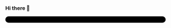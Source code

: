 ### Hi there 👋

<!--
**giovanbarreira/giovanbarreira** is a ✨ _special_ ✨ repository because its `README.md` (this file) appears on your GitHub profile.

Here are some ideas to get you started:

- 🔭 I’m currently working on ...
- 🌱 I’m currently learning ...
- 👯 I’m looking to collaborate on ...
- 🤔 I’m looking for help with ...
- 💬 Ask me about ...
- 📫 How to reach me: ...
- 😄 Pronouns: ...
- ⚡ Fun fact: ...
-->
<div id="clock"></div>
<style>
  #clock {
    font-family: Arial, sans-serif;
    font-size: 32px;
    color: #ffffff;
    background-color: #000000;
    padding: 10px;
    border-radius: 10px;
  }
</style>
<script>
  // Get the clock element
  var clock = document.getElementById("clock");

  // Define a function to update the clock
  function updateClock() {
    // Get the current date and time
    var date = new Date();

    // Format the date and time as a string
    var dateString = date.toLocaleString();

    // Set the clock element's inner HTML to the date string
    clock.innerHTML = dateString;
  }

  // Update the clock every second
  setInterval(updateClock, 1000);
</script>
